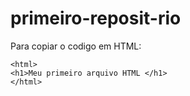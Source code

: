 # primeiro-reposit-rio

Para copiar o codigo em HTML:
```
<html>
<h1>Meu primeiro arquivo HTML </h1>
</html>
